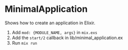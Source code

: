# MinimalApplication

Shows how to create an application in Elixir.

1. Add `mod: {MODULE_NAME, args}` in `mix.exs`
2. Add the `start/2` callback in lib/minimal_application.ex
3. Run `mix run`
